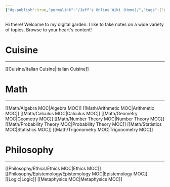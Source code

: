 ```yaml
---
{"dg-publish":true,"permalink":"/Jeff's Online Wiki (Home)/","tags":["gardenEntry"],"created":"2024-11-10T18:43:59.484-05:00","updated":"2024-11-11T14:02:09.949-05:00"}
---
```


Hi there! Welcome to my digital garden. I like to take notes on a wide variety of topics. Browse to your heart's content!

# Cuisine
___
[[Cuisine/Italian Cuisine\|Italian Cuisine]]
# Math
---
 [[Math/Algebra MOC\|Algebra MOC]]
 [[Math/Arithmetic MOC\|Arithmetic MOC]]
 [[Math/Calculus MOC\|Calculus MOC]]
 [[Math/Geometry MOC\|Geometry MOC]]
 [[Math/Number Theory MOC\|Number Theory MOC]]
 [[Math/Probability Theory MOC\|Probability Theory MOC]]
 [[Math/Statistics MOC\|Statistics MOC]]
 [[Math/Trigonometry MOC\|Trigonometry MOC]]
# Philosophy
---
[[Philosophy/Ethics/Ethics MOC\|Ethics MOC]]
[[Philosophy/Epistemology/Epistemology MOC\|Epistemology MOC]]
[[Logic\|Logic]]
[[Metaphysics MOC\|Metaphysics MOC]]


